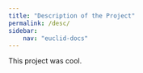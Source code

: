 ```yaml
---
title: "Description of the Project"
permalink: /desc/
sidebar:
    nav: "euclid-docs"
---
```


This project was cool.